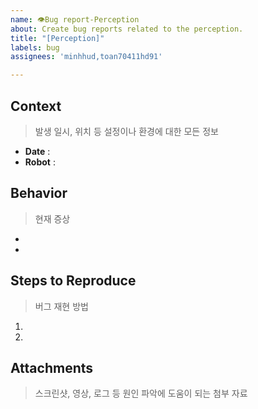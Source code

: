 ```yaml
---
name: 👁️Bug report-Perception
about: Create bug reports related to the perception.
title: "[Perception]"
labels: bug
assignees: 'minhhud,toan70411hd91'

---
```


## Context

> 발생 일시, 위치 등 설정이나 환경에 대한 모든 정보 

- **Date** : 
- **Robot** : 

## Behavior

> 현재 증상

- 
- 

## Steps to Reproduce

> 버그 재현 방법

1. 
2. 

## Attachments

> 스크린샷, 영상, 로그 등 원인 파악에 도움이 되는 첨부 자료